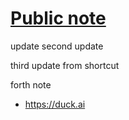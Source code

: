 # [Public note](https://github.com/va9iff/note)

update
second update

third update from shortcut

forth note 
- https://duck.ai


